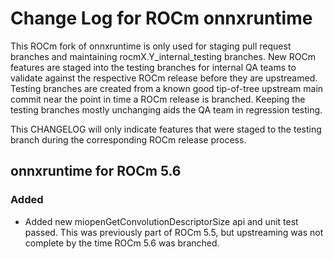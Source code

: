 # Change Log for ROCm onnxruntime

This ROCm fork of onnxruntime is only used for staging pull request branches and maintaining rocmX.Y_internal_testing branches. New ROCm features are staged into the testing branches for internal QA teams to validate against the respective ROCm release before they are upstreamed. Testing branches are created from a known good tip-of-tree upstream main commit near the point in time a ROCm release is branched. Keeping the testing branches mostly unchanging aids the QA team in regression testing.

This CHANGELOG will only indicate features that were staged to the testing branch during the corresponding ROCm release process.

## onnxruntime for ROCm 5.6

### Added
- Added new miopenGetConvolutionDescriptorSize api and unit test passed.
  This was previously part of ROCm 5.5, but upstreaming was not complete by the time ROCm 5.6 was branched.
